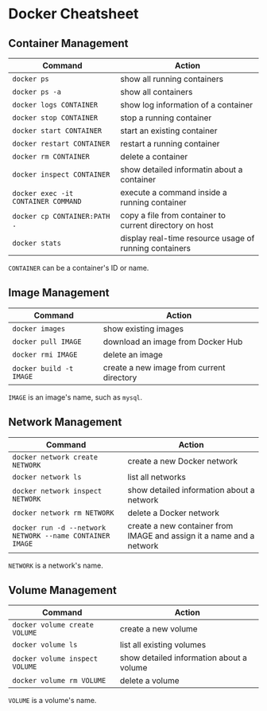 # Docker Cheatsheet

## Container Management

| **Command**               | **Action**                                |
| ---                       | ---                                       |
| `docker ps`               | show all running containers               |
| `docker ps -a`    | show all containers               |
| `docker logs CONTAINER` | show log information of a container  |
| `docker stop CONTAINER`  | stop a running container  |
| `docker start CONTAINER`  | start an existing container  |
| `docker restart CONTAINER`  | restart a running container  |
| `docker rm CONTAINER`  | delete a container  |
| `docker inspect CONTAINER`  | show detailed informatin about a container  |
| `docker exec -it CONTAINER COMMAND`  | execute a command inside a running container  |
| `docker cp CONTAINER:PATH .`  | copy a file from container to current directory on host |
| `docker stats`  | display real-time resource usage of running containers  |

`CONTAINER` can be a container's ID or name.

## Image Management

| **Command**               | **Action**                                |
| ---                       | ---                                       |
| `docker images`  | show existing images  |
| `docker pull IMAGE`  | download an image from Docker Hub  |
| `docker rmi IMAGE`  | delete an image  |
| `docker build -t IMAGE`  | create a new image from current directory  |

`IMAGE` is an image's name, such as `mysql`.

## Network Management

| **Command**               | **Action**                                |
| ---                       | ---                                       |
| `docker network create NETWORK`  | create a new Docker network  |
| `docker network ls`  | list all networks   |
| `docker network inspect NETWORK`  | show detailed information about a network  |
| `docker network rm NETWORK`  | delete a Docker network  |
| `docker run -d --network NETWORK --name CONTAINER IMAGE` | create a new container from IMAGE and assign it a name and a network  |

`NETWORK` is a network's name.

## Volume Management

| **Command**               | **Action**                                |
| ---                       | ---                                       |
| `docker volume create VOLUME`  | create a new volume  |
| `docker volume ls`  | list all existing volumes  |
| `docker volume inspect VOLUME`  | show detailed information about a volume  |
| `docker volume rm VOLUME`  | delete a volume  |

`VOLUME` is a volume's name.
